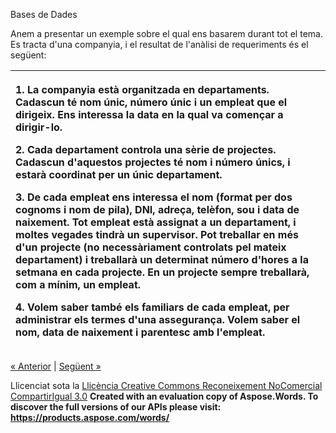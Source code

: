 Bases de Dades

Anem a presentar un exemple sobre el qual ens basarem durant tot el tema. Es tracta d'una companyia, i el resultat de l'anàlisi de requeriments és el següent:

|<p>1. La companyia està organitzada en departaments. Cadascun té nom únic, número únic i un empleat que el dirigeix. Ens interessa la data en la qual va començar a dirigir-lo.</p><p>2. Cada departament controla una sèrie de projectes. Cadascun d'aquestos projectes té nom i número únics, i estarà coordinat per un únic departament.</p><p>3. De cada empleat ens interessa el nom (format per dos cognoms i nom de pila), DNI, adreça, telèfon, sou i data de naixement. Tot empleat està assignat a un departament, i moltes vegades tindrà un supervisor. Pot treballar en més d'un projecte (no necessàriament controlats pel mateix departament) i treballarà un determinat número d'hores a la setmana en cada projecte. En un projecte sempre treballarà, com a mínim, un empleat.</p><p>4. Volem saber també els familiars de cada empleat, per administrar els termes d'una assegurança. Volem saber el nom, data de naixement i parentesc amb l'empleat.</p>|
| :- |



[« Anterior](1_introducci.md) | [Següent »](3_les_entitats_del_model_er.md)

Llicenciat sota la [Llicència Creative Commons Reconeixement NoComercial CompartirIgual 3.0](http://creativecommons.org/licenses/by-nc-sa/3.0/)
**Created with an evaluation copy of Aspose.Words. To discover the full versions of our APIs please visit: https://products.aspose.com/words/**
